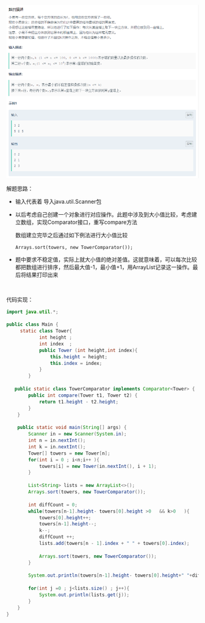 

![58497431097](assets/1584974310972-1584974312152-1584974316440.png)

解题思路：

- 输入代表着 导入java.util.Scanner包

- 以后考虑自己创建一个对象进行对应操作。此题中涉及到大小值比较，考虑建立数组，实现Comparator<Clazz>接口，重写compare方法

  数组建立完毕之后通过如下例法进行大小值比较

  ```
  Arrays.sort(towers, new TowerComparator());
  ```

- 题中要求不稳定值，实际上就大小值的绝对差值。这就意味着，可以每次比较都把数组进行排序，然后最大值-1，最小值+1，用ArrayList记录这一操作。最后将结果打印出来

  ​

代码实现：

```java
import java.util.*;

public class Main {
     static class Tower{
            int height ;
            int index  ;
            public Tower (int height,int index){
                this.height = height;
                this.index = index;
            }
        }
    
   public static class TowerComparator implements Comparator<Tower> {
        public int compare(Tower t1, Tower t2) {
            return t1.height - t2.height;
        }
    }
    
    public static void main(String[] args) {
        Scanner in = new Scanner(System.in);
        int n = in.nextInt();
        int k = in.nextInt();   
        Tower[] towers = new Tower[n];
        for(int i = 0 ; i<n;i++ ){
            towers[i] = new Tower(in.nextInt(), i + 1);
        }
        
        List<String> lists = new ArrayList<>();
        Arrays.sort(towers, new TowerComparator());
        
        int diffCount = 0;
        while(towers[n-1].height- towers[0].height >0   && k>0   ){
            towers[0].height++;
            towers[n-1].height--;
            k--;
            diffCount ++;
            lists.add(towers[n - 1].index + " " + towers[0].index);
        
            Arrays.sort(towers, new TowerComparator());
        }
        
        System.out.println(towers[n-1].height- towers[0].height+" "+diffCount);

        for(int j =0 ; j<lists.size() ; j++){
            System.out.println(lists.get(j));
        }
    }
}
```

